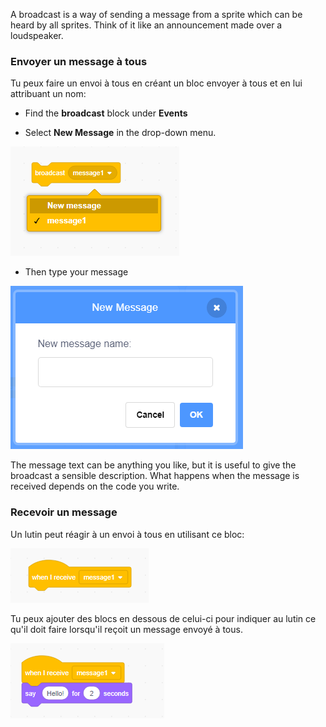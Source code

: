A broadcast is a way of sending a message from a sprite which can be heard by all sprites. Think of it like an announcement made over a loudspeaker.

### Envoyer un message à tous

Tu peux faire un envoi à tous en créant un bloc envoyer à tous et en lui attribuant un nom:

+ Find the **broadcast** block under **Events**

+ Select **New Message** in the drop-down menu.

![broadcast block dropdown](images/broadcast-block.png)

+ Then type your message

![Créer un envoi à tous](images/new-broadcast.png)

The message text can be anything you like, but it is useful to give the broadcast a sensible description. What happens when the message is received depends on the code you write.

### Recevoir un message

Un lutin peut réagir à un envoi à tous en utilisant ce bloc:

![Recevoir un message](images/receive-a-broadcast.png)

Tu peux ajouter des blocs en dessous de celui-ci pour indiquer au lutin ce qu'il doit faire lorsqu'il reçoit un message envoyé à tous.

![Recevoir un exemple](images/receive-example.png)